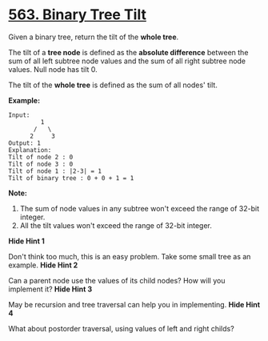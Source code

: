 # [563. Binary Tree Tilt](https://leetcode.com/problems/binary-tree-tilt/description)
Given a binary tree, return the tilt of the **whole tree**.

The tilt of a **tree node** is defined as the **absolute difference** between the sum of all left subtree node values and the sum of all right subtree node values. Null node has tilt 0.

The tilt of the **whole tree** is defined as the sum of all nodes' tilt.

**Example:**
```
Input: 
         1
       /   \
      2     3
Output: 1
Explanation: 
Tilt of node 2 : 0
Tilt of node 3 : 0
Tilt of node 1 : |2-3| = 1
Tilt of binary tree : 0 + 0 + 1 = 1
```
**Note:**

1. The sum of node values in any subtree won't exceed the range of 32-bit integer.
2. All the tilt values won't exceed the range of 32-bit integer.

**Hide Hint 1**

Don't think too much, this is an easy problem. Take some small tree as an example.
**Hide Hint 2**

Can a parent node use the values of its child nodes? How will you implement it?
**Hide Hint 3**

May be recursion and tree traversal can help you in implementing.
**Hide Hint 4**

What about postorder traversal, using values of left and right childs?